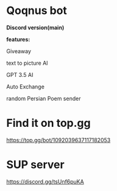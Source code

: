 # Qoqnus bot
**Discord version(main)**

**features:**

Giveaway

text to picture AI

GPT 3.5 AI

Auto Exchange

random Persian Poem sender


# Find it on top.gg

https://top.gg/bot/1092039637117182053

# SUP server

https://discord.gg/tsUnf6puKA

